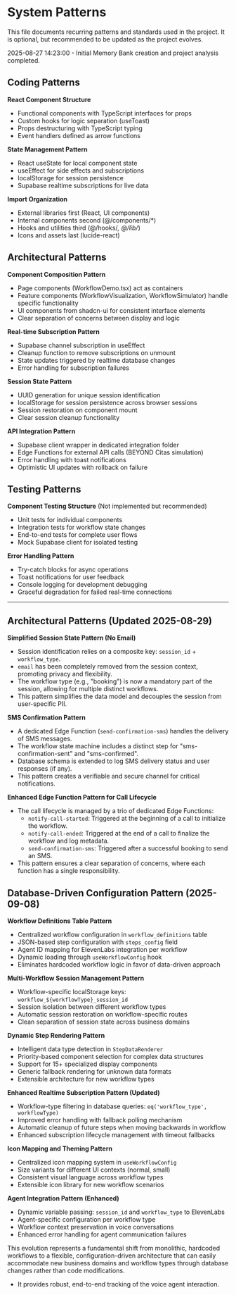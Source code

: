 # System Patterns

This file documents recurring patterns and standards used in the project.
It is optional, but recommended to be updated as the project evolves.

2025-08-27 14:23:00 - Initial Memory Bank creation and project analysis completed.

## Coding Patterns

**React Component Structure**
- Functional components with TypeScript interfaces for props
- Custom hooks for logic separation (useToast)
- Props destructuring with TypeScript typing
- Event handlers defined as arrow functions

**State Management Pattern**
- React useState for local component state
- useEffect for side effects and subscriptions
- localStorage for session persistence
- Supabase realtime subscriptions for live data

**Import Organization**
- External libraries first (React, UI components)
- Internal components second (@/components/*)
- Hooks and utilities third (@/hooks/*, @/lib/*)
- Icons and assets last (lucide-react)

## Architectural Patterns

**Component Composition Pattern**
- Page components (WorkflowDemo.tsx) act as containers
- Feature components (WorkflowVisualization, WorkflowSimulator) handle specific functionality
- UI components from shadcn-ui for consistent interface elements
- Clear separation of concerns between display and logic

**Real-time Subscription Pattern**
- Supabase channel subscription in useEffect
- Cleanup function to remove subscriptions on unmount
- State updates triggered by realtime database changes
- Error handling for subscription failures

**Session State Pattern**
- UUID generation for unique session identification
- localStorage for session persistence across browser sessions
- Session restoration on component mount
- Clear session cleanup functionality

**API Integration Pattern**
- Supabase client wrapper in dedicated integration folder
- Edge Functions for external API calls (BEYOND Citas simulation)
- Error handling with toast notifications
- Optimistic UI updates with rollback on failure

## Testing Patterns

**Component Testing Structure** (Not implemented but recommended)
- Unit tests for individual components
- Integration tests for workflow state changes
- End-to-end tests for complete user flows
- Mock Supabase client for isolated testing

**Error Handling Pattern**
- Try-catch blocks for async operations
- Toast notifications for user feedback
- Console logging for development debugging
- Graceful degradation for failed real-time connections
---
## Architectural Patterns (Updated 2025-08-29)

**Simplified Session State Pattern (No Email)**
- Session identification relies on a composite key: `session_id` + `workflow_type`.
- `email` has been completely removed from the session context, promoting privacy and flexibility.
- The workflow type (e.g., "booking") is now a mandatory part of the session, allowing for multiple distinct workflows.
- This pattern simplifies the data model and decouples the session from user-specific PII.

**SMS Confirmation Pattern**
- A dedicated Edge Function (`send-confirmation-sms`) handles the delivery of SMS messages.
- The workflow state machine includes a distinct step for "sms-confirmation-sent" and "sms-confirmed".
- Database schema is extended to log SMS delivery status and user responses (if any).
- This pattern creates a verifiable and secure channel for critical notifications.

**Enhanced Edge Function Pattern for Call Lifecycle**
- The call lifecycle is managed by a trio of dedicated Edge Functions:
  - `notify-call-started`: Triggered at the beginning of a call to initialize the workflow.
  - `notify-call-ended`: Triggered at the end of a call to finalize the workflow and log metadata.
  - `send-confirmation-sms`: Triggered after a successful booking to send an SMS.
- This pattern ensures a clear separation of concerns, where each function has a single responsibility.
## Database-Driven Configuration Pattern (2025-09-08)

**Workflow Definitions Table Pattern**
- Centralized workflow configuration in `workflow_definitions` table
- JSON-based step configuration with `steps_config` field
- Agent ID mapping for ElevenLabs integration per workflow
- Dynamic loading through `useWorkflowConfig` hook
- Eliminates hardcoded workflow logic in favor of data-driven approach

**Multi-Workflow Session Management Pattern**
- Workflow-specific localStorage keys: `workflow_${workflowType}_session_id`
- Session isolation between different workflow types
- Automatic session restoration on workflow-specific routes
- Clean separation of session state across business domains

**Dynamic Step Rendering Pattern**
- Intelligent data type detection in `StepDataRenderer`
- Priority-based component selection for complex data structures
- Support for 15+ specialized display components
- Generic fallback rendering for unknown data formats
- Extensible architecture for new workflow types

**Enhanced Realtime Subscription Pattern (Updated)**
- Workflow-type filtering in database queries: `eq('workflow_type', workflowType)`
- Improved error handling with fallback polling mechanism
- Automatic cleanup of future steps when moving backwards in workflow
- Enhanced subscription lifecycle management with timeout fallbacks

**Icon Mapping and Theming Pattern**
- Centralized icon mapping system in `useWorkflowConfig`
- Size variants for different UI contexts (normal, small)
- Consistent visual language across workflow types
- Extensible icon library for new workflow scenarios

**Agent Integration Pattern (Enhanced)**
- Dynamic variable passing: `session_id` and `workflow_type` to ElevenLabs
- Agent-specific configuration per workflow type
- Workflow context preservation in voice conversations
- Enhanced error handling for agent communication failures

This evolution represents a fundamental shift from monolithic, hardcoded workflows to a flexible, configuration-driven architecture that can easily accommodate new business domains and workflow types through database changes rather than code modifications.
- It provides robust, end-to-end tracking of the voice agent interaction.